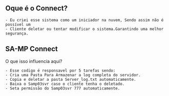 ## Oque é o Connect?
```
- Eu criei esse sistema como um iniciador na nuvem, Sendo assim não é possível um 
- Cliente deletar ou tentar modificar o sistema.Garantindo uma melhor segurança.
```

## SA-MP Connect
O que isso influencia aqui?
```
- Esse codigo é responsavel por 5 tarefas sendo:
- Cria uma Pasta Para Armazenar a log completa do servidor.
- Copia e deletar a pasta Server_log.txt automaticamente.
- Baixa o Samp03svr caso o cliente tenha o deletado.
- Seta permissão do Samp03svr 777 automaticamente.
```
